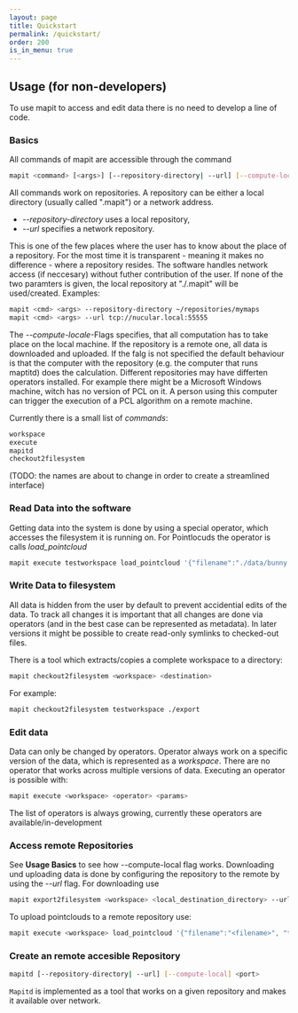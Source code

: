 ```yaml
---
layout: page
title: Quickstart
permalink: /quickstart/
order: 200
is_in_menu: true
---
```

## Usage	(for non-developers)

To use mapit to access and edit data there is no need to develop a line of code.

### Basics

All commands of mapit are accessible through the command

```bash
mapit <command> [<args>] [--repository-directory| --url] [--compute-local]
```

All commands work on repositories. A repository can be either a local directory (usually called ".mapit") or a network address.

- *\-\-repository-directory* uses a local repository,
- *\-\-url* specifies a network repository.

This is one of the few places where the user has to know about the place of a repository. For the most time it is transparent - meaning it makes no difference - where a repository resides. The software handles network access (if neccesary) without futher contribution of the user. If none of the two paramters is given, the local repository at "./.mapit" will be used/created. Examples:

```bash
mapit <cmd> <args> --repository-directory ~/repositories/mymaps
mapit <cmd> <args> --url tcp://nucular.local:55555
```

The *\-\-compute-locale*-Flags specifies, that all computation has to take place on the local machine. If the repository is a remote one, all data is downloaded and uploaded. If the falg is not specified the default behaviour is that the computer with the repository (e.g. the computer that runs maptitd) does the calculation. Different repositories may have differten operators installed. For example there might be a Microsoft Windows machine, witch has no version of PCL on it. A person using this computer can trigger the execution of a PCL algorithm on a remote machine.

Currently there is a small list of *commands*:

```bash
workspace
execute
mapitd
checkout2filesystem
```

(TODO: the names are about to change in order to create a streamlined interface)

### Read Data into the software

Getting data into the system is done by using a special operator, which accesses the filesystem it is running on. For Pointlocuds the operator is calls *load_pointcloud*

```bash
mapit execute testworkspace load_pointcloud '{"filename":"./data/bunny.pcd", "target":"testmap/testlayer/bunny"}'
```

### Write Data to filesystem

All data is hidden from the user by default to prevent accidential edits of the data. To track all changes it is important that all changes are done via operators (and in the best case can be represented as metadata). In later versions it might be possible to create read-only symlinks to checked-out files.

There is a tool which extracts/copies a complete workspace to a directory:

```bash
mapit checkout2filesystem <workspace> <destination>
```

For example:

```bash
mapit checkout2filesystem testworkspace ./export
```

### Edit data

Data can only be changed by operators. Operator always work on a specific version of the data, which is represented as a *workspace*. There are no operator that works across multiple versions of data.
Executing an operator is possible with:

```bash
mapit execute <workspace> <operator> <params>
```

The list of operators is always growing, currently these operators are available/in-development

### Access remote Repositories

See **Usage Basics** to see how \-\-compute-local flag works.
Downloading und uploading data is done by configuring the repository to the remote by using the *--url* flag.
For downloading use

```bash
mapit export2filesystem <workspace> <local_destination_directory> --url tcp://<ip|hostname>:<port>
```

To upload pointclouds to a remote repository use:

```bash
mapit execute <workspace> load_pointcloud '{"filename":"<filename>", "target":"<name_of_new_entity>"}'
```

### Create an remote accesible Repository

```bash
mapitd [--repository-directory| --url] [--compute-local] <port>
```

```Mapitd``` is implemented as a tool that works on a given repository and makes it available over network.
